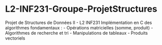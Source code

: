 # L2-INF231-Groupe-ProjetStructures
Projet de Structures de Données II - L2 INF231 Implémentation en C des algorithmes fondamentaux : - Opérations matricielles (somme, produit) - Algorithmes de recherche et tri - Manipulations de tableaux - Produits vectoriels  
